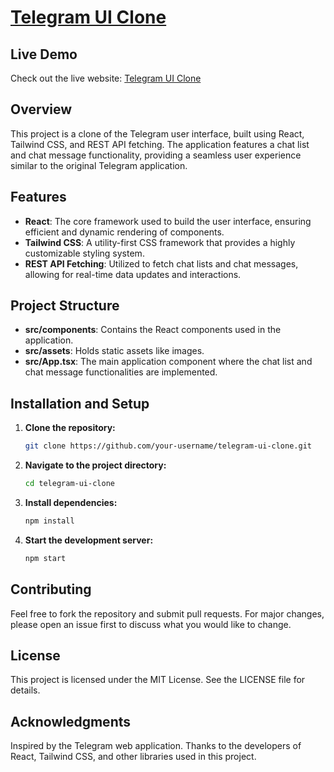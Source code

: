 # [Telegram UI Clone](https://telegram-ui-clone.vercel.app)

## Live Demo

Check out the live website: [Telegram UI Clone](https://telegram-ui-clone.vercel.app)

## Overview

This project is a clone of the Telegram user interface, built using React, Tailwind CSS, and REST API fetching. The application features a chat list and chat message functionality, providing a seamless user experience similar to the original Telegram application.

## Features

- **React**: The core framework used to build the user interface, ensuring efficient and dynamic rendering of components.
- **Tailwind CSS**: A utility-first CSS framework that provides a highly customizable styling system.
- **REST API Fetching**: Utilized to fetch chat lists and chat messages, allowing for real-time data updates and interactions.

## Project Structure

- **src/components**: Contains the React components used in the application.
- **src/assets**: Holds static assets like images.
- **src/App.tsx**: The main application component where the chat list and chat message functionalities are implemented.

## Installation and Setup

1. **Clone the repository:**

   ```bash
   git clone https://github.com/your-username/telegram-ui-clone.git
   ```

2. **Navigate to the project directory:**

   ```bash
   cd telegram-ui-clone
   ```

3. **Install dependencies:**

   ```bash
   npm install
   ```

4. **Start the development server:**
   ```bash
   npm start
   ```

## Contributing

Feel free to fork the repository and submit pull requests. For major changes, please open an issue first to discuss what you would like to change.

## License

This project is licensed under the MIT License. See the LICENSE file for details.

## Acknowledgments

Inspired by the Telegram web application.
Thanks to the developers of React, Tailwind CSS, and other libraries used in this project.
